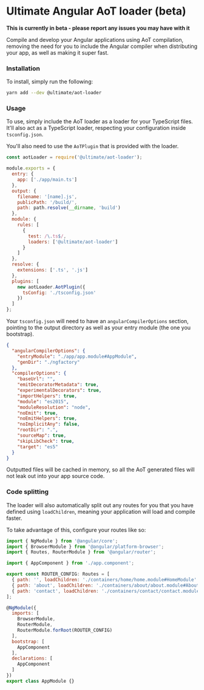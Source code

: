 # Ultimate Angular AoT loader (beta)

**This is currently in beta - please report any issues you may have with it**

Compile and develop your Angular applications using AoT compilation, removing the need for you to include the Angular compiler when distributing your app, as well as making it super fast.

### Installation

To install, simply run the following:

```bash
yarn add --dev @ultimate/aot-loader
```

### Usage

To use, simply include the AoT loader as a loader for your TypeScript files. It'll also act as a TypeScript loader, respecting your configuration inside `tsconfig.json`.

You'll also need to use the `AoTPlugin` that is provided with the loader.

```js
const aotLoader = require('@ultimate/aot-loader');

module.exports = {
  entry: {
    app: ['./app/main.ts']
  },
  output: {
    filename: '[name].js',
    publicPath: '/build/',
    path: path.resolve(__dirname, 'build')
  },
  module: {
    rules: [
      {
        test: /\.ts$/,
        loaders: ['@ultimate/aot-loader']
      }
    ]
  },
  resolve: {
    extensions: ['.ts', '.js']
  },
  plugins: [
  	new aotLoader.AotPlugin({
      tsConfig: './tsconfig.json'
    })
  ]
};
```

Your `tsconfig.json` will need to have an `angularCompilerOptions` section, pointing to the output directory as well as your entry module (the one you bootstrap).

```json
{
  "angularCompilerOptions": {
    "entryModule": "./app/app.module#AppModule",
    "genDir": "./ngfactory"
  },
  "compilerOptions": {
    "baseUrl": "",
    "emitDecoratorMetadata": true,
    "experimentalDecorators": true,
    "importHelpers": true,
    "module": "es2015",
    "moduleResolution": "node",
    "noEmit": true,
    "noEmitHelpers": true,
    "noImplicitAny": false,
    "rootDir": ".",
    "sourceMap": true,
    "skipLibCheck": true,
    "target": "es5"
  }
}
```

Outputted files will be cached in memory, so all the AoT generated files will not leak out into your app source code.

### Code splitting

The loader will also automatically split out any routes for you that you have defined using `loadChildren`, meaning your application will load and compile faster.

To take advantage of this, configure your routes like so:

```js
import { NgModule } from '@angular/core';
import { BrowserModule } from '@angular/platform-browser';
import { Routes, RouterModule } from '@angular/router';

import { AppComponent } from './app.component';

export const ROUTER_CONFIG: Routes = [
  { path: '', loadChildren: './containers/home/home.module#HomeModule' },
  { path: 'about', loadChildren: './containers/about/about.module#AboutModule' },
  { path: 'contact', loadChildren: './containers/contact/contact.module#ContactModule' }
];

@NgModule({
  imports: [
    BrowserModule,
    RouterModule,
    RouterModule.forRoot(ROUTER_CONFIG)
  ],
  bootstrap: [
    AppComponent
  ],
  declarations: [
    AppComponent
  ]
})
export class AppModule {}
```
